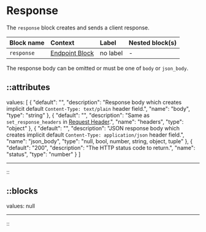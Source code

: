# Response

The `response` block creates and sends a client response.

| Block name | Context                           | Label    | Nested block(s) |
|:-----------|:----------------------------------|:---------|:----------------|
| `response` | [Endpoint Block](/configuration/block/endpoint) | no label | -               |

The response body can be omitted or must be one of `body` or `json_body`.

::attributes
---
values: [
  {
    "default": "",
    "description": "Response body which creates implicit default `Content-Type: text/plain` header field.",
    "name": "body",
    "type": "string"
  },
  {
    "default": "",
    "description": "Same as `set_response_headers` in [Request Header](../modifiers#response-header).",
    "name": "headers",
    "type": "object"
  },
  {
    "default": "",
    "description": "JSON response body which creates implicit default `Content-Type: application/json` header field.",
    "name": "json_body",
    "type": "null, bool, number, string, object, tuple"
  },
  {
    "default": "200",
    "description": "The HTTP status code to return.",
    "name": "status",
    "type": "number"
  }
]

---
::

::blocks
---
values: null

---
::
